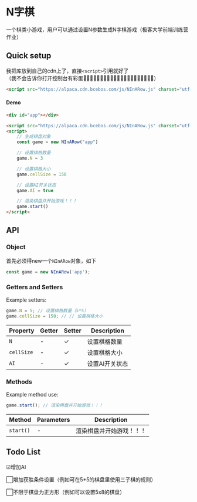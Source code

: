 # N字棋
一个棋类小游戏，用户可以通过设置N参数生成N字棋游戏（极客大学前端训练营作业） 

## Quick setup
我把库放到自己的cdn上了，直接```<script>```引用就好了  
（我不会告诉你打开控制台有彩蛋👨🏿‍✈️👨🏿‍✈️👨🏿‍✈️👨🏿‍✈️👨🏿‍✈️👨🏿‍✈️👨🏿‍✈️）

```html
<script src="https://alpaca.cdn.bcebos.com/js/NInARow.js" charset="utf-8"></script>
```

#### Demo
```html
<div id="app"></div>

<script src="https://alpaca.cdn.bcebos.com/js/NInARow.js" charset="utf-8"></script>
<script>
    // 生成棋盘对象
    const game = new NInARow("app")

    // 设置棋格数量
    game.N = 3

    // 设置棋格大小
    game.cellSize = 150

    // 设置AI开关状态
    game.AI = true

    // 渲染棋盘并开始游戏！！！
    game.start()
</script>
```

## API

### Object

首先必须得new一个`NInARow`对象，如下

```javascript
const game = new NInARow('app');
```

### Getters and Setters

Example setters:

```javascript
game.N = 5; // 设置棋格数量（5*5）
game.cellSize = 150; // // 设置棋格大小
```



| Property             | Getter | Setter | Description  |
| -------------------- | ------ | ------ | ------------ |
| `N`            | -      | ✓      | 设置棋格数量  |
| `cellSize`            | -      | ✓      | 设置棋格大小 |
| `AI`            | -      | ✓      | 设置AI开关状态  |


### Methods

Example method use:

```javascript
game.start(); // 渲染棋盘并开始游戏！！！
```

| Method                     | Parameters       | Description                                                                                                |
| -------------------------- | ---------------- | ---------------------- |
| `start()`                | -             | 渲染棋盘并开始游戏！！！       |

## Todo List
☑增加AI  

⬜增加获胜条件设置（例如可在5*5的棋盘里使用三子棋的规则）  

⬜不限于棋盘为正方形（例如可以设置5x8的棋盘）  



